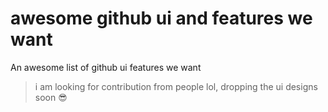 # awesome github ui and features we want
An awesome list of github ui features we want

> i am looking for contribution from people lol, dropping the ui designs soon 😎
